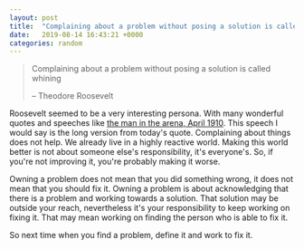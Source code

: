 ```yaml
---
layout: post
title:  "Complaining about a problem without posing a solution is called whining"
date:   2019-08-14 16:43:21 +0000
categories: random
---
```

> Complaining about a problem without posing a solution is called whining
>
> – Theodore Roosevelt

Roosevelt seemed to be a very interesting persona. With many wonderful quotes and speeches like [the man in the arena, April 1910](https://rocreguant.com/the-man-in-the-arena). This speech I would say is the long version from today's quote. Complaining about things does not help. We already live in a highly reactive world. Making this world better is not about someone else's responsibility, it's everyone's. So, if you're not improving it, you're probably making it worse.

Owning a problem does not mean that you did something wrong, it does not mean that you should fix it. Owning a problem is about acknowledging that there is a problem and working towards a solution. That solution may be outside your reach, nevertheless it's your responsibility to keep working on fixing it. That may mean working on finding the person who is able to fix it.

So next time when you find a problem, define it and work to fix it.
